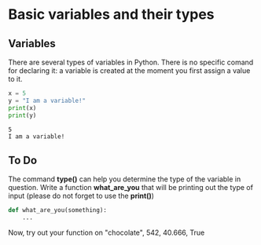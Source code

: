 # Basic variables and their types

## Variables
There are several types of variables in Python. There is no specific comand for declaring it: a variable is created at the moment you first assign a value to it.

```python
x = 5
y = "I am a variable!"
print(x)
print(y)
```
```
5
I am a variable!
```
## To Do

The command **type()** can help you determine the type of the variable in question. Write a function  **what_are_you** that will be printing out the type of input (please do not forget to use the **print()**)

```python
def what_are_you(something):
    ...
```
Now, try out your function on "chocolate", 542, 40.666, True